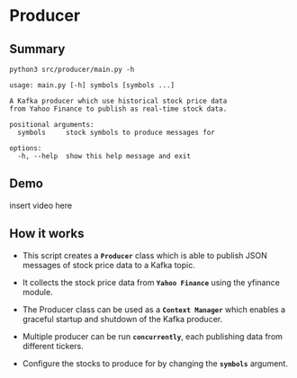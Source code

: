 # Producer

## Summary
```
python3 src/producer/main.py -h

usage: main.py [-h] symbols [symbols ...]

A Kafka producer which use historical stock price data
from Yahoo Finance to publish as real-time stock data.

positional arguments:
  symbols     stock symbols to produce messages for

options:
  -h, --help  show this help message and exit
```

## Demo
insert video here

## How it works
* This script creates a **`Producer`** class which is able to publish JSON messages of stock price data to a Kafka topic.

* It collects the stock price data from **`Yahoo Finance`** using the yfinance module.

* The Producer class can be used as a **`Context Manager`** which enables a graceful startup and shutdown of the Kafka producer.

* Multiple producer can be run **`concurrently`**, each publishing data from different tickers.

* Configure the stocks to produce for by changing the **`symbols`** argument.